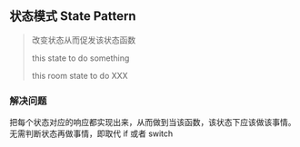 ## 状态模式 State Pattern

> 改变状态从而促发该状态函数
>
> this state to do something
>
> this room state to do XXX

### 解决问题

把每个状态对应的响应都实现出来，从而做到当该函数，该状态下应该做该事情。无需判断状态再做事情，即取代 if 或者 switch

